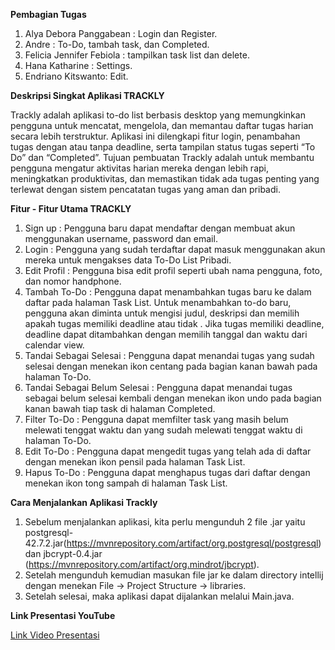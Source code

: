 **Pembagian Tugas**

1. Alya Debora Panggabean : Login dan Register.
2. Andre : To-Do, tambah task, dan Completed.
3. Felicia Jennifer Febiola : tampilkan task list dan delete.
4. Hana Katharine : Settings.
5. Endriano Kitswanto: Edit.

**Deskripsi Singkat Aplikasi TRACKLY**

Trackly adalah aplikasi to-do list berbasis desktop yang memungkinkan pengguna untuk mencatat, mengelola, dan memantau daftar tugas harian secara lebih terstruktur. Aplikasi ini dilengkapi fitur login, penambahan tugas dengan atau tanpa deadline, serta tampilan status tugas seperti “To Do” dan “Completed”.
Tujuan pembuatan Trackly adalah untuk membantu pengguna mengatur aktivitas harian mereka dengan lebih rapi, meningkatkan produktivitas, dan memastikan tidak ada tugas penting yang terlewat dengan sistem pencatatan tugas yang aman dan pribadi.

**Fitur - Fitur Utama TRACKLY**

1. Sign up : Pengguna baru dapat mendaftar dengan membuat akun menggunakan username, password dan email.
2. Login : Pengguna yang sudah terdaftar dapat masuk menggunakan akun mereka untuk mengakses data To-Do List Pribadi.
3. Edit Profil : Pengguna bisa edit profil seperti ubah nama pengguna, foto, dan nomor handphone.
4. Tambah To-Do : Pengguna dapat menambahkan tugas baru ke dalam daftar pada halaman Task List. Untuk menambahkan to-do baru, pengguna akan diminta untuk mengisi judul, deskripsi dan memilih apakah tugas memiliki deadline atau tidak . Jika tugas memiliki deadline, deadline dapat ditambahkan dengan memilih tanggal dan waktu dari calendar view.
5. Tandai Sebagai Selesai : Pengguna dapat menandai tugas yang sudah selesai dengan menekan ikon centang pada bagian kanan bawah pada halaman To-Do.
6. Tandai Sebagai Belum Selesai : Pengguna dapat menandai tugas sebagai belum selesai kembali dengan menekan ikon undo pada bagian kanan bawah tiap task di halaman Completed.
7. Filter To-Do : Pengguna dapat memfilter task yang masih belum melewati tenggat waktu dan yang sudah melewati tenggat waktu di halaman To-Do.
8. Edit To-Do : Pengguna dapat mengedit tugas yang telah ada di daftar dengan menekan ikon pensil pada halaman Task List.
9. Hapus To-Do : Pengguna dapat menghapus tugas dari daftar dengan menekan ikon tong sampah di halaman Task List.

**Cara Menjalankan Aplikasi Trackly**

1. Sebelum menjalankan aplikasi, kita perlu mengunduh 2 file .jar yaitu postgresql-42.7.2.jar(https://mvnrepository.com/artifact/org.postgresql/postgresql) dan jbcrypt-0.4.jar (https://mvnrepository.com/artifact/org.mindrot/jbcrypt).
2. Setelah mengunduh kemudian masukan file jar ke dalam directory intellij dengan menekan File -> Project Structure -> libraries.
3. Setelah selesai, maka aplikasi dapat dijalankan melalui Main.java.

**Link Presentasi YouTube**

<a href="https://youtu.be/Yi1MZCeUULk">Link Video Presentasi</a>
